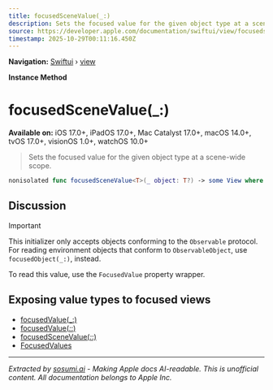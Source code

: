 ```yaml
---
title: focusedSceneValue(_:)
description: Sets the focused value for the given object type at a scene-wide scope.
source: https://developer.apple.com/documentation/swiftui/view/focusedscenevalue(_:)
timestamp: 2025-10-29T00:11:16.450Z
---
```


**Navigation:** [Swiftui](/documentation/swiftui) › [view](/documentation/swiftui/view)

**Instance Method**

# focusedSceneValue(_:)

**Available on:** iOS 17.0+, iPadOS 17.0+, Mac Catalyst 17.0+, macOS 14.0+, tvOS 17.0+, visionOS 1.0+, watchOS 10.0+

> Sets the focused value for the given object type at a scene-wide scope.

```swift
nonisolated func focusedSceneValue<T>(_ object: T?) -> some View where T : AnyObject, T : Observable
```

## Discussion

> [!IMPORTANT]
> This initializer only accepts objects conforming to the `Observable` protocol. For reading environment objects that conform to `ObservableObject`, use `focusedObject(_:)`, instead.

To read this value, use the `FocusedValue` property wrapper.

## Exposing value types to focused views

- [focusedValue(_:)](/documentation/swiftui/view/focusedvalue(_:))
- [focusedValue(_:_:)](/documentation/swiftui/view/focusedvalue(_:_:))
- [focusedSceneValue(_:_:)](/documentation/swiftui/view/focusedscenevalue(_:_:))
- [FocusedValues](/documentation/swiftui/focusedvalues)

---

*Extracted by [sosumi.ai](https://sosumi.ai) - Making Apple docs AI-readable.*
*This is unofficial content. All documentation belongs to Apple Inc.*
